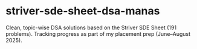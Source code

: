 # striver-sde-sheet-dsa-manas
Clean, topic-wise DSA solutions based on the Striver SDE Sheet (191 problems). Tracking progress as part of my placement prep (June–August 2025).
